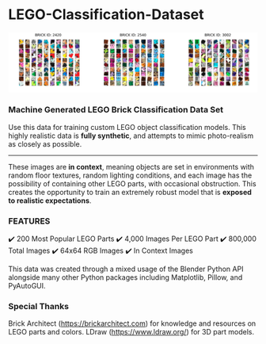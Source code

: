 # LEGO-Classification-Dataset

![alt text](https://github.com/korra-pickell/LEGO-Classification-Dataset/blob/master/Demos/full.png)

### Machine Generated LEGO Brick Classification Data Set

Use this data for training custom LEGO object classification models. This highly realistic data is **fully synthetic**, and attempts to mimic photo-realism as closely as possible.

---

These images are **in context**, meaning objects are set in environments with random floor textures, random lighting conditions, and each image has the possibility of containing other LEGO parts, with occasional obstruction. This creates the opportunity to train an extremely robust model that is **exposed to realistic expectations**.

### FEATURES
✔️ 200 Most Popular LEGO Parts
✔️ 4,000 Images Per LEGO Part
✔️ 800,000 Total Images
✔️ 64x64 RGB Images
✔️ In Context Images

This data was created through a mixed usage of the Blender Python API alongside many other Python packages including Matplotlib, Pillow, and PyAutoGUI.

### Special Thanks

Brick Architect (https://brickarchitect.com) for knowledge and resources on LEGO parts and colors.
LDraw (https://www.ldraw.org/) for 3D part models.

